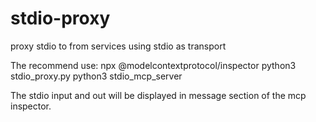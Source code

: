 # stdio-proxy
proxy stdio to from services using stdio as transport

The recommend use:
npx @modelcontextprotocol/inspector python3 stdio_proxy.py  python3 stdio_mcp_server

The stdio input and out will be displayed in message section of the mcp inspector.
